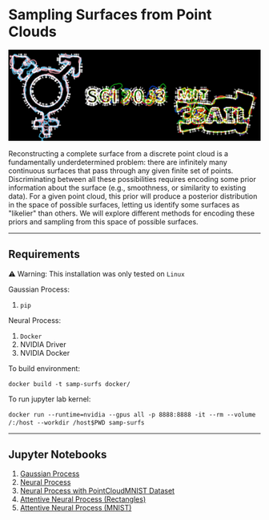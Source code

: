 # Sampling Surfaces from Point Clouds

![project banner](assets/banner.png)


Reconstructing a complete surface from a discrete point cloud is a fundamentally underdetermined problem: there are infinitely many continuous surfaces that pass through any given finite set of points. Discriminating between all these possibilities requires encoding some prior information about the surface (e.g., smoothness, or similarity to existing data). For a given point cloud, this prior will produce a posterior distribution in the space of possible surfaces, letting us identify some surfaces as "likelier" than others. We will explore different methods for encoding these priors and sampling from this space of possible surfaces.


---

## Requirements

:warning: Warning: This installation was only tested on `Linux` 

Gaussian Process:

1. `pip`

Neural Process:

1. `Docker`
2. NVIDIA Driver
3. NVIDIA Docker

To build environment:

```
docker build -t samp-surfs docker/ 
```

To run jupyter lab kernel:

```
docker run --runtime=nvidia --gpus all -p 8888:8888 -it --rm --volume /:/host --workdir /host$PWD samp-surfs

```

---

## Jupyter Notebooks

1. [Gaussian Process](gaussian_process.ipynb)
2. [Neural Process](neural_process.ipynb)
3. [Neural Process with PointCloudMNIST Dataset](neural_process_mnist.ipynb)
4. [Attentive Neural Process (Rectangles)](attentive_neural_process.ipynb)
5. [Attentive Neural Process (MNIST)](anp_mnist.ipynb)


